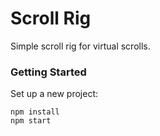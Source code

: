 # Scroll Rig

Simple scroll rig for virtual scrolls.

### Getting Started

Set up a new project:

```shell
npm install
npm start
```
